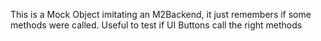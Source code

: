 This is a Mock Object imitating an M2Backend, it just remembers if some methods were called. Useful to test if UI Buttons call the right methods